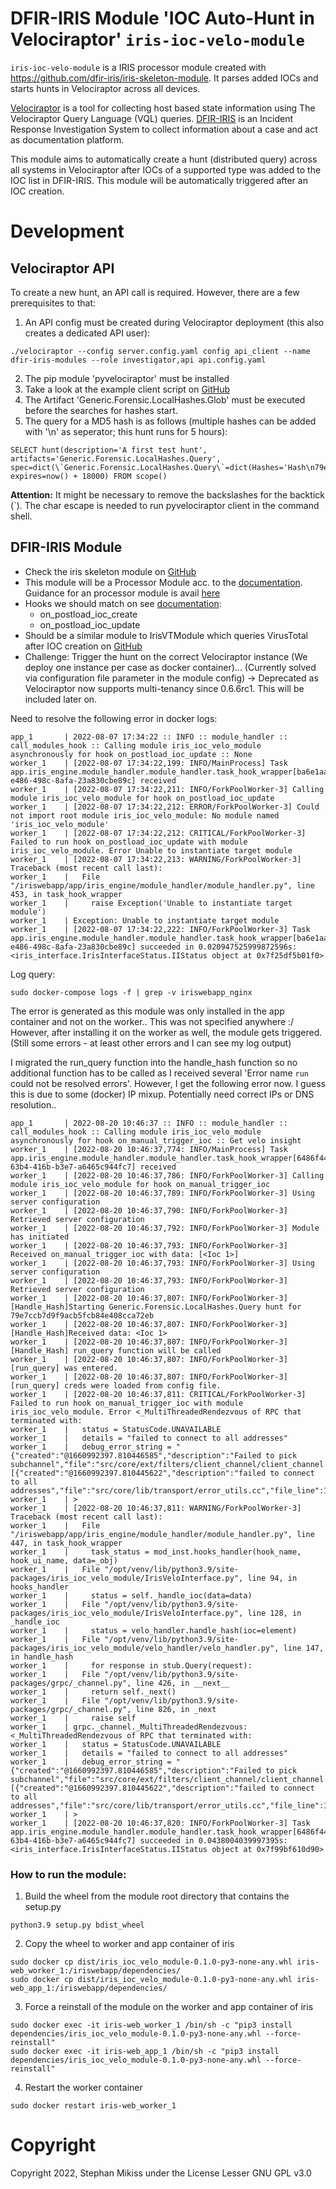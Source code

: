# DFIR-IRIS Module 'IOC Auto-Hunt in Velociraptor' `iris-ioc-velo-module`

`iris-ioc-velo-module` is a IRIS processor module created with https://github.com/dfir-iris/iris-skeleton-module. It parses added IOCs and starts hunts in Velociraptor across all devices.

[Velociraptor](https://github.com/Velocidex/velociraptor) is a tool for collecting host based state information using The Velociraptor Query Language (VQL) queries.
[DFIR-IRIS](https://github.com/dfir-iris/iris-web) is an Incident Response Investigation System to collect information about a case and act as documentation platform.

This module aims to automatically create a hunt (distributed query) across all systems in Velociraptor after IOCs of a supported type was added to the IOC list in DFIR-IRIS. This module will be automatically triggered after an IOC creation.

# Development

## Velociraptor API
To create a new hunt, an API call is required. However, there are a few prerequisites to that:
1. An API config must be created during Velociraptor deployment (this also creates a dedicated API user):
```
./velociraptor --config server.config.yaml config api_client --name dfir-iris-modules --role investigator,api api.config.yaml
```
2. The pip module 'pyvelociraptor' must be installed
3. Take a look at the example client script on [GitHub](https://github.com/Velocidex/pyvelociraptor/blob/master/pyvelociraptor/client_example.py)
4. The Artifact 'Generic.Forensic.LocalHashes.Glob' must be executed before the searches for hashes start.
5. The query for a MD5 hash is as follows (multiple hashes can be added with '\n' as seperator; this hunt runs for 5 hours):
```
SELECT hunt(description='A first test hunt', artifacts='Generic.Forensic.LocalHashes.Query', spec=dict(\`Generic.Forensic.LocalHashes.Query\`=dict(Hashes='Hash\n79e7ccb7d9f9acb5fcb84e408cca72eb\n')), expires=now() + 18000) FROM scope()
```
**Attention:** It might be necessary to remove the backslashes for the backtick (`). The char escape is needed to run pyvelociraptor client in the command shell.

## DFIR-IRIS Module
- Check the iris skeleton module on [GitHub](https://github.com/dfir-iris/iris-skeleton-module)
- This module will be a Processor Module acc. to the [documentation](https://docs.dfir-iris.org/development/modules/). Guidance for an processor module is avail [here](https://docs.dfir-iris.org/development/modules/quick_start/processor/#subscribing-to-a-hook)
- Hooks we should match on see [documentation](https://docs.dfir-iris.org/development/hooks/):
  - on_postload_ioc_create
  - on_postload_ioc_update
- Should be a similar module to IrisVTModule which queries VirusTotal after IOC creation on [GitHub](https://github.com/dfir-iris/iris-vt-module)
- Challenge: Trigger the hunt on the correct Velociraptor instance (We deploy one instance per case as docker container)... (Currently solved via configuration file parameter in the module config) -> Deprecated as Velociraptor now supports multi-tenancy since 0.6.6rc1. This will be included later on.

Need to resolve the following error in docker logs:

```log
app_1       | 2022-08-07 17:34:22 :: INFO :: module_handler :: call_modules_hook :: Calling module iris_ioc_velo_module asynchronously for hook on_postload_ioc_update :: None
worker_1    | [2022-08-07 17:34:22,199: INFO/MainProcess] Task app.iris_engine.module_handler.module_handler.task_hook_wrapper[ba6e1aa7-e486-498c-8afa-23a830cbe89c] received
worker_1    | [2022-08-07 17:34:22,211: INFO/ForkPoolWorker-3] Calling module iris_ioc_velo_module for hook on_postload_ioc_update
worker_1    | [2022-08-07 17:34:22,212: ERROR/ForkPoolWorker-3] Could not import root module iris_ioc_velo_module: No module named 'iris_ioc_velo_module'
worker_1    | [2022-08-07 17:34:22,212: CRITICAL/ForkPoolWorker-3] Failed to run hook on_postload_ioc_update with module iris_ioc_velo_module. Error Unable to instantiate target module
worker_1    | [2022-08-07 17:34:22,213: WARNING/ForkPoolWorker-3] Traceback (most recent call last):
worker_1    |   File "/iriswebapp/app/iris_engine/module_handler/module_handler.py", line 453, in task_hook_wrapper
worker_1    |     raise Exception('Unable to instantiate target module')
worker_1    | Exception: Unable to instantiate target module
worker_1    | [2022-08-07 17:34:22,222: INFO/ForkPoolWorker-3] Task app.iris_engine.module_handler.module_handler.task_hook_wrapper[ba6e1aa7-e486-498c-8afa-23a830cbe89c] succeeded in 0.020947525999872596s: <iris_interface.IrisInterfaceStatus.IIStatus object at 0x7f25df5b01f0>
```

Log query:
```
sudo docker-compose logs -f | grep -v iriswebapp_nginx
```

The error is generated as this module was only installed in the app container and not on the worker.. This was not specified anywhere :/
However, after installing it on the worker as well, the module gets triggered. (Still some errors - at least other errors and I can see my log output)

I migrated the run_query function into the handle_hash function so no additional function has to be called as I received several 'Error name `run` could not be resolved errors'. However, I get the following error now. I guess this is due to some (docker) IP mixup. Potentially need correct IPs or DNS resolution..
```log
app_1       | 2022-08-20 10:46:37 :: INFO :: module_handler :: call_modules_hook :: Calling module iris_ioc_velo_module asynchronously for hook on_manual_trigger_ioc :: Get velo insight
worker_1    | [2022-08-20 10:46:37,774: INFO/MainProcess] Task app.iris_engine.module_handler.module_handler.task_hook_wrapper[6486f44d-63b4-416b-b3e7-a6465c944fc7] received
worker_1    | [2022-08-20 10:46:37,786: INFO/ForkPoolWorker-3] Calling module iris_ioc_velo_module for hook on_manual_trigger_ioc
worker_1    | [2022-08-20 10:46:37,789: INFO/ForkPoolWorker-3] Using server configuration
worker_1    | [2022-08-20 10:46:37,790: INFO/ForkPoolWorker-3] Retrieved server configuration
worker_1    | [2022-08-20 10:46:37,792: INFO/ForkPoolWorker-3] Module has initiated
worker_1    | [2022-08-20 10:46:37,793: INFO/ForkPoolWorker-3] Received on_manual_trigger_ioc with data: [<Ioc 1>]
worker_1    | [2022-08-20 10:46:37,793: INFO/ForkPoolWorker-3] Using server configuration
worker_1    | [2022-08-20 10:46:37,793: INFO/ForkPoolWorker-3] Retrieved server configuration
worker_1    | [2022-08-20 10:46:37,807: INFO/ForkPoolWorker-3] [Handle_Hash]Starting Generic.Forensic.LocalHashes.Query hunt for 79e7ccb7d9f9acb5fcb84e408cca72eb
worker_1    | [2022-08-20 10:46:37,807: INFO/ForkPoolWorker-3] [Handle_Hash]Received data: <Ioc 1>
worker_1    | [2022-08-20 10:46:37,807: INFO/ForkPoolWorker-3] [Handle_Hash] run_query function will be called
worker_1    | [2022-08-20 10:46:37,807: INFO/ForkPoolWorker-3] [run_query] was entered.
worker_1    | [2022-08-20 10:46:37,807: INFO/ForkPoolWorker-3] [run_query] creds were loaded from config file.
worker_1    | [2022-08-20 10:46:37,811: CRITICAL/ForkPoolWorker-3] Failed to run hook on_manual_trigger_ioc with module iris_ioc_velo_module. Error <_MultiThreadedRendezvous of RPC that terminated with:
worker_1    |   status = StatusCode.UNAVAILABLE
worker_1    |   details = "failed to connect to all addresses"
worker_1    |   debug_error_string = "{"created":"@1660992397.810446585","description":"Failed to pick subchannel","file":"src/core/ext/filters/client_channel/client_channel.cc","file_line":3260,"referenced_errors":[{"created":"@1660992397.810445622","description":"failed to connect to all addresses","file":"src/core/lib/transport/error_utils.cc","file_line":167,"grpc_status":14}]}"
worker_1    | >
worker_1    | [2022-08-20 10:46:37,811: WARNING/ForkPoolWorker-3] Traceback (most recent call last):
worker_1    |   File "/iriswebapp/app/iris_engine/module_handler/module_handler.py", line 447, in task_hook_wrapper
worker_1    |     task_status = mod_inst.hooks_handler(hook_name, hook_ui_name, data=_obj)
worker_1    |   File "/opt/venv/lib/python3.9/site-packages/iris_ioc_velo_module/IrisVeloInterface.py", line 94, in hooks_handler
worker_1    |     status = self._handle_ioc(data=data)
worker_1    |   File "/opt/venv/lib/python3.9/site-packages/iris_ioc_velo_module/IrisVeloInterface.py", line 128, in _handle_ioc
worker_1    |     status = velo_handler.handle_hash(ioc=element)
worker_1    |   File "/opt/venv/lib/python3.9/site-packages/iris_ioc_velo_module/velo_handler/velo_handler.py", line 147, in handle_hash
worker_1    |     for response in stub.Query(request):
worker_1    |   File "/opt/venv/lib/python3.9/site-packages/grpc/_channel.py", line 426, in __next__
worker_1    |     return self._next()
worker_1    |   File "/opt/venv/lib/python3.9/site-packages/grpc/_channel.py", line 826, in _next
worker_1    |     raise self
worker_1    | grpc._channel._MultiThreadedRendezvous: <_MultiThreadedRendezvous of RPC that terminated with:
worker_1    |   status = StatusCode.UNAVAILABLE
worker_1    |   details = "failed to connect to all addresses"
worker_1    |   debug_error_string = "{"created":"@1660992397.810446585","description":"Failed to pick subchannel","file":"src/core/ext/filters/client_channel/client_channel.cc","file_line":3260,"referenced_errors":[{"created":"@1660992397.810445622","description":"failed to connect to all addresses","file":"src/core/lib/transport/error_utils.cc","file_line":167,"grpc_status":14}]}"
worker_1    | >
worker_1    | [2022-08-20 10:46:37,820: INFO/ForkPoolWorker-3] Task app.iris_engine.module_handler.module_handler.task_hook_wrapper[6486f44d-63b4-416b-b3e7-a6465c944fc7] succeeded in 0.0438004039997395s: <iris_interface.IrisInterfaceStatus.IIStatus object at 0x7f99bf610d90>
```

### How to run the module:
1. Build the wheel from the module root directory that contains the setup.py
```
python3.9 setup.py bdist_wheel
```
2. Copy the wheel to worker and app container of iris
```
sudo docker cp dist/iris_ioc_velo_module-0.1.0-py3-none-any.whl iris-web_worker_1:/iriswebapp/dependencies/
sudo docker cp dist/iris_ioc_velo_module-0.1.0-py3-none-any.whl iris-web_app_1:/iriswebapp/dependencies/
```
3. Force a reinstall of the module on the worker and app container of iris
```
sudo docker exec -it iris-web_worker_1 /bin/sh -c "pip3 install dependencies/iris_ioc_velo_module-0.1.0-py3-none-any.whl --force-reinstall"
sudo docker exec -it iris-web_app_1 /bin/sh -c "pip3 install dependencies/iris_ioc_velo_module-0.1.0-py3-none-any.whl --force-reinstall"
```
4. Restart the worker container
```
sudo docker restart iris-web_worker_1
```


# Copyright

Copyright 2022, Stephan Mikiss under the License Lesser GNU GPL v3.0
